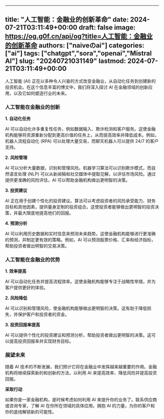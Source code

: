 
---
title: "人工智能：金融业的创新革命"
date: 2024-07-21T03:11:49+00:00
draft: false
image: https://og.g0f.cn/api/og?title=人工智能：金融业的创新革命
authors: ["naiveのai"]
categories: ["ai"]
tags: ["chatgpt","sora","openai","Mistral AI"]
slug: "20240721031149"
lastmod: 2024-07-21T03:11:49+00:00
---
人工智能 (AI) 正在以多种令人兴奋的方式改变金融业，从自动化任务到创建新的投资机会。在这个信息丰富的博文中，我们将深入探讨 AI 在金融领域的创新应用，以及它如何塑造行业的未来。

### 人工智能在金融业的创新

**1. 自动化任务**

AI 可以自动化许多重复性任务，例如数据输入、欺诈检测和客户服务。这使金融机构能够将资源重新分配到更高价值的任务上，从而提高效率并降低成本。例如，机器人流程自动化 (RPA) 可以处理大量交易，而聊天机器人可以提供 24/7 的客户支持。

**2. 风险管理**

AI 可以分析大量数据，识别和管理风险。机器学习算法可以识别欺诈模式，而自然语言处理 (NLP) 可以从新闻稿和社交媒体中提取见解，以评估市场风险。通过提供更准确的风险评估，AI 可以帮助金融机构做出更明智的决策。

**3. 投资建议**

AI 正在用于创建个性化的投资建议。算法可以考虑投资者的风险承受能力、财务目标和其他因素，提供量身定制的投资组合。这使投资者能够做出更明智的投资决策，并最大限度地提高他们的回报。

**4. 预测分析**

AI 可以利用历史数据和实时信息来预测未来趋势。这使金融机构能够进行更准确的预测，并制定更有效的策略。例如，AI 可以预测股票价格、汇率和经济指标，帮助投资者做出明智的交易决策。

### 人工智能在金融业的优势

**1. 效率提高**

AI 可以自动化任务并提高流程效率。这使金融机构能够专注于战略性举措，并为客户提供更好的体验。

**2. 风险降低**

AI 可以识别和管理风险，使金融机构能够做出更明智的决策。这有助于降低损失，并保护客户和投资者的资金。

**3. 投资回报率提高**

AI 可以提供个性化的投资建议和预测分析，帮助投资者做出更明智的决策。这可以提高投资回报率并实现财务目标。

### 展望未来

随着 AI 技术的不断发展，我们预计它将在金融业中发挥越来越重要的作用。金融机构将继续探索新的和创新的方法，以利用 AI 来提高效率、降低风险并提高投资回报。

**采取行动**

如果你是一家金融机构，是时候考虑如何利用 AI 来提升你的业务了。联系供应商或咨询专家，了解 AI 在你所在领域的具体应用。拥抱 AI 的力量，为你的客户和你的底线解锁新的可能性。